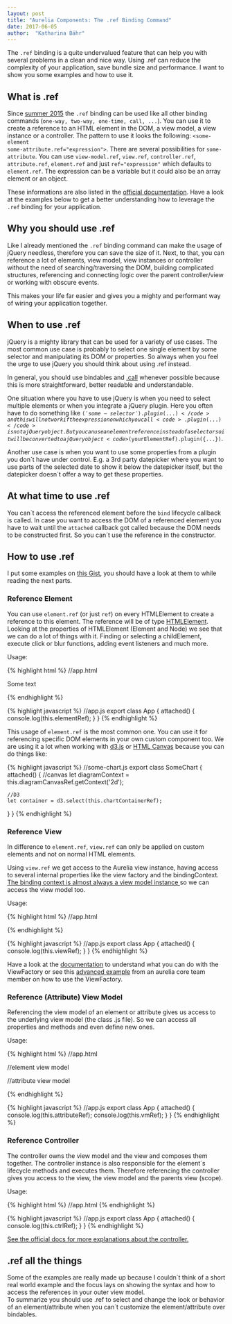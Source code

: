 ```yaml
---
layout: post
title: "Aurelia Components: The .ref Binding Command"
date: 2017-06-05
author:  "Katharina Bähr"
---
```



<span class="dropcap">T</span>he <code>.ref</code> binding is a quite undervalued feature that can help you with several problems in a clean and nice way.
Using .ref can reduce the complexity of your application, save bundle size and performance. I want to show you some examples and how to use it.

<h2>What is .ref</h2>

Since <a href="http://blog.aurelia.io/2015/06/08/aurelia-early-june-release/" title="aurelia blog post about API changes">summer 2015</a> the <code>.ref</code> binding can be used like all other binding commands (<code>one-way, two-way, one-time, call, ...</code>). You can use it to create a reference to an HTML element in the DOM, a view model, a view instance or a controller.
The pattern to use it looks the following: <code>&lt;some-element some-attribute.ref="expression"&gt;</code>. There are several possibilities for <code>some-attribute</code>. You can use <code>view-model.ref</code>, <code>view.ref</code>, <code>controller.ref</code>, <code>attribute.ref</code>, <code>element.ref</code> and just <code>ref="expression"</code> which defaults to <code>element.ref</code>. The expression can be a variable but it could also be 
an array element or an object.


These informations are also listed in the <a href="http://aurelia.io/hub.html#/doc/article/aurelia/binding/latest/binding-basics/4" title="aurelia binding basics">official documentation</a>.
Have a look at the examples below to get a better understanding how to leverage the <code>.ref</code> binding for your application.

<h2>Why you should use .ref</h2>

Like I already mentioned the <code>.ref</code> binding command can make the usage of jQuery needless, therefore you can save the size of it.
Next, to that, you can reference a lot of elements, view model, view instances or controller without the need of searching/traversing the DOM, building complicated structures, referencing and connecting logic over the parent controller/view or working with obscure events.

This makes your life far easier and gives you a mighty and performant way of wiring your application together.

<h2>When to use .ref</h2>

jQuery is a mighty library that can be used for a variety of use cases. The most common use case is probably to select one single element by some selector and manipulating its DOM or properties. So always when you feel the urge to use jQuery you should think about using .ref instead. 

In general, you should use bindables and <a href="http://kabaehr.de/blog/Aurelia-components-function-binding-mit-.call/" title="link to my aurelia .call binding post">.call</a> whenever possible because this is more straightforward, better readable and understandable.

One situation where you have to use jQuery is when you need to select multiple elements or when you integrate a jQuery plugin. Here you often have to do something like <code>$('some-selector').plugin({...})</code> and this will not work if the expression on which you call <code>.plugin({...})</code> is not a jQuery object. But you can use an element reference instead of a selector so it will be converted to a jQuery object <code>$(yourElementRef).plugin({...})</code>.

Another use case is when you want to use some properties from a plugin you don´t have under control. E.g. a 3rd party datepicker where you want to use parts of the selected date to show it below the datepicker itself, but the datepicker doesn´t offer a way to get these properties.

<h2>At what time to use .ref</h2>
You can´t access the referenced element before the <code>bind</code> lifecycle callback is called. In case you want to access the DOM of a referenced element you have to wait until the <code>attached</code> callback got called because the DOM needs to be constructed first. So you can´t use the reference in the constructor.

<h2>How to use .ref</h2>

I put some examples on <a href="https://gist.run/?id=c022f7390f7d0efc5c81c0d79685c6d8" title="gitter gist with .ref examples"> this Gist</a>, you should have a look at them to while reading the next parts. 

<h3> Reference Element </h3>

You can use <code>element.ref</code> (or just <code>ref</code>) on every HTMLElement to create a reference to this element. The reference will be of type <a href="https://developer.mozilla.org/en/docs/Web/API/HTMLElement" title="HTMLElement API reference">HTMLElement</a>. Looking at the properties of HTMLElement (Element and Node) we see that we can do a lot of things with it. Finding or selecting a childElement, execute click or blur functions, adding event listeners and much more.

Usage:

{% highlight html %}
//app.html
<div ref="elementRef">
  <span> Some text </span>
</div>

{% endhighlight %} 

{% highlight javascript %}
//app.js
export class App {
  attached() {
    console.log(this.elementRef);
  }
}
{% endhighlight %}

This usage of <code>element.ref</code> is the most common one. You can use it for referencing specific DOM elements in your own custom component too. We are using it a lot when working with <a href="https://d3js.org/" title="d3 chart libary">d3.js</a> or <a href="https://www.w3schools.com/html/html5_canvas.asp" title="HTML Canvas on w3schools">HTML Canvas</a> because you can do things like:


{% highlight javascript %}
//some-chart.js
export class SomeChart {
  attached() {
    //canvas
    let diagramContext = this.diagramCanvasRef.getContext('2d');

    //D3
    let container = d3.select(this.chartContainerRef);
  }
}
{% endhighlight %}


<h3> Reference View </h3>

In difference to <code>element.ref</code>, <code>view.ref</code> can only be applied on custom elements and not on normal HTML elements. 

Using <code>view.ref</code> we get access to the Aurelia view instance, having access to several internal properties like the view factory and the bindingContext. <a href="http://aurelia.io/hub.html#/doc/article/aurelia/binding/latest/binding-how-it-works/3" title="aurelia binding in depth">The binding context is almost always a view model instance </a> so we can access the view model too.

Usage:

{% highlight html %}
//app.html
<custom-element view.ref="viewRef"></custom-element>

{% endhighlight %} 


{% highlight javascript %}
//app.js
export class App {
  attached() {
    console.log(this.viewRef);
  }
}
{% endhighlight %}

Have a look at the <a href="http://aurelia.io/hub.html#/doc/article/aurelia/binding/latest/binding-how-it-works/1" title="view factory documentation">documentation</a> to understand what you can do with the ViewFactory or see this <a href="https://gist.run/?id=762c00133d5d5be624f9" title="gitter gist with view factory example"> advanced example</a> from an aurelia core team member on how to use the ViewFactory.

<h3>Reference (Attribute) View Model</h3>

Referencing the view model of an element or attribute gives us access to the underlying view model (the class .js file). So we can access all properties and methods and even define new ones.

Usage:

{% highlight html %}
//app.html

//element view model
<custom-element view-model.ref="vmRef"></custom-element>

//attribute view model
<div custom-attribute="value: 42" custom-attribute.ref="attributeRef"></custom-element>

{% endhighlight %} 

{% highlight javascript %}
//app.js
export class App {
  attached() {
    console.log(this.attributeRef);
    console.log(this.vmRef);
  }
}
{% endhighlight %}


<h3> Reference Controller </h3>

The controller owns the view model and the view and composes them together. The controller instance is also responsible for the element´s lifecycle methods and executes them. Therefore referencing the controller gives you access to the view, the view model and the parents view (scope).




Usage:

{% highlight html %}
//app.html
<custom-element controller.ref="ctrlRef"></custom-element>
{% endhighlight %} 


{% highlight javascript %}
//app.js
export class App {
  attached() {
    console.log(this.ctrlRef);
  }
}
{% endhighlight %}

<a href="http://aurelia.io/hub.html#/doc/article/aurelia/binding/latest/binding-how-it-works/1">See the official docs for more explanations about the controller.</a>

<h2> .ref all the things </h2>

Some of the examples are really made up because I couldn´t think of a short real world example and the focus lays on showing the syntax and how to access the references in your outer view model. <br>
To summarize you should use .ref to select and change the look or behavior of an element/attribute when you can´t customize the element/attribute over bindables.
